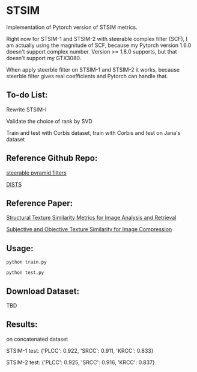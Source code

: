 # STSIM

Implementation of Pytorch version of STSIM metrics.

Right now for STSIM-1 and STSIM-2 with steerable complex filter (SCF), I am actually using the magnitude of SCF,
because my Pytorch version 1.6.0 doesn't support complex number. Version >= 1.8.0 supports, but that doesn't support my GTX3080.

When apply steerble filter on STSIM-1 and STSIM-2 it works, because steerble filter gives real coefficients and Pytorch can handle that.

## To-do List:

Rewrite STSIM-I

Validate the choice of rank by SVD

Train and test with Corbis dataset, train with Corbis and test on Jana's dataset

## Reference Github Repo:
[steerable pyramid filters](https://github.com/LabForComputationalVision/pyPyrTools)

[DISTS](https://github.com/dingkeyan93/DISTS)

## Reference Paper:
[Structural Texture Similarity Metrics for Image Analysis and Retrieval](http://users.eecs.northwestern.edu/~pappas/papers/zujovic_tip13.pdf)

[Subjective and Objective Texture Similarity for Image Compression](https://www.researchgate.net/profile/Huib_Ridder/publication/261466382_Subjective_and_objective_texture_similarity_for_image_compression/links/54d38b270cf2b0c6146daf4b.pdf)

## Usage:

`python train.py`

`python test.py`

## Download Dataset:

TBD

## Results:

on concatenated dataset

STSIM-1 test: {'PLCC': 0.922, 'SRCC': 0.911, 'KRCC': 0.833}

STSIM-2 test: {'PLCC': 0.925, 'SRCC': 0.916, 'KRCC': 0.837}
